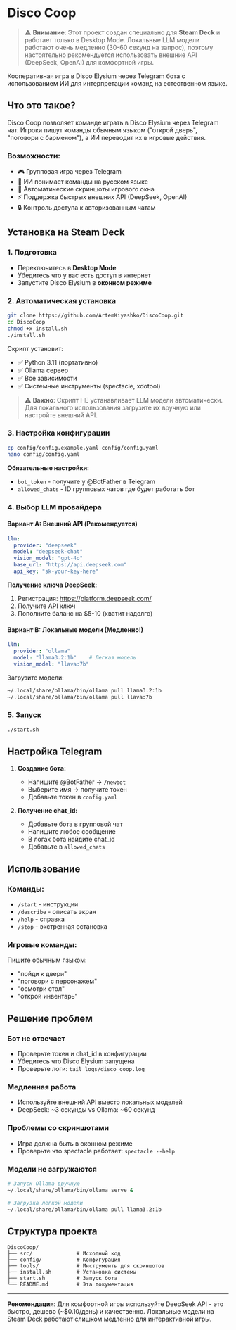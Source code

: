 # Disco Coop

> ⚠️ **Внимание**: Этот проект создан специально для **Steam Deck** и работает только в Desktop Mode. Локальные LLM модели работают очень медленно (30-60 секунд на запрос), поэтому настоятельно рекомендуется использовать внешние API (DeepSeek, OpenAI) для комфортной игры.

Кооперативная игра в Disco Elysium через Telegram бота с использованием ИИ для интерпретации команд на естественном языке.

## Что это такое?

Disco Coop позволяет команде играть в Disco Elysium через Telegram чат. Игроки пишут команды обычным языком ("открой дверь", "поговори с барменом"), а ИИ переводит их в игровые действия.

### Возможности:
- 🎮 Групповая игра через Telegram
- 🤖 ИИ понимает команды на русском языке  
- 📸 Автоматические скриншоты игрового окна
- ⚡ Поддержка быстрых внешних API (DeepSeek, OpenAI)
- 🔒 Контроль доступа к авторизованным чатам

## Установка на Steam Deck

### 1. Подготовка
- Переключитесь в **Desktop Mode**
- Убедитесь что у вас есть доступ в интернет
- Запустите Disco Elysium в **оконном режиме**

### 2. Автоматическая установка
```bash
git clone https://github.com/ArtemKiyashko/DiscoCoop.git
cd DiscoCoop
chmod +x install.sh
./install.sh
```

Скрипт установит:
- ✅ Python 3.11 (портативно)
- ✅ Ollama сервер
- ✅ Все зависимости
- ✅ Системные инструменты (spectacle, xdotool)

> ⚠️ **Важно**: Скрипт НЕ устанавливает LLM модели автоматически. Для локального использования загрузите их вручную или настройте внешний API.

### 3. Настройка конфигурации

```bash
cp config/config.example.yaml config/config.yaml
nano config/config.yaml
```

**Обязательные настройки:**
- `bot_token` - получите у @BotFather в Telegram
- `allowed_chats` - ID групповых чатов где будет работать бот

### 4. Выбор LLM провайдера

#### Вариант A: Внешний API (Рекомендуется)
```yaml
llm:
  provider: "deepseek"
  model: "deepseek-chat"
  vision_model: "gpt-4o"
  base_url: "https://api.deepseek.com"
  api_key: "sk-your-key-here"
```

**Получение ключа DeepSeek:**
1. Регистрация: https://platform.deepseek.com/
2. Получите API ключ
3. Пополните баланс на $5-10 (хватит надолго)

#### Вариант B: Локальные модели (Медленно!)
```yaml
llm:
  provider: "ollama"
  model: "llama3.2:1b"    # Легкая модель
  vision_model: "llava:7b"
```

Загрузите модели:
```bash
~/.local/share/ollama/bin/ollama pull llama3.2:1b
~/.local/share/ollama/bin/ollama pull llava:7b
```

### 5. Запуск

```bash
./start.sh
```

## Настройка Telegram

1. **Создание бота:**
   - Напишите @BotFather → `/newbot`
   - Выберите имя → получите токен
   - Добавьте токен в `config.yaml`

2. **Получение chat_id:**
   - Добавьте бота в групповой чат
   - Напишите любое сообщение
   - В логах бота найдите chat_id
   - Добавьте в `allowed_chats`

## Использование

### Команды:
- `/start` - инструкции
- `/describe` - описать экран
- `/help` - справка
- `/stop` - экстренная остановка

### Игровые команды:
Пишите обычным языком:
- "пойди к двери"
- "поговори с персонажем"
- "осмотри стол"
- "открой инвентарь"

## Решение проблем

### Бот не отвечает
- Проверьте токен и chat_id в конфигурации
- Убедитесь что Disco Elysium запущена
- Проверьте логи: `tail logs/disco_coop.log`

### Медленная работа
- Используйте внешний API вместо локальных моделей
- DeepSeek: ~3 секунды vs Ollama: ~60 секунд

### Проблемы со скриншотами
- Игра должна быть в оконном режиме
- Проверьте что spectacle работает: `spectacle --help`

### Модели не загружаются
```bash
# Запуск Ollama вручную
~/.local/share/ollama/bin/ollama serve &

# Загрузка легкой модели
~/.local/share/ollama/bin/ollama pull llama3.2:1b
```

## Структура проекта

```
DiscoCoop/
├── src/              # Исходный код
├── config/           # Конфигурация
├── tools/            # Инструменты для скриншотов
├── install.sh        # Установка системы
├── start.sh          # Запуск бота
└── README.md         # Эта документация
```

---

**Рекомендация**: Для комфортной игры используйте DeepSeek API - это быстро, дешево (~$0.10/день) и качественно. Локальные модели на Steam Deck работают слишком медленно для интерактивной игры.